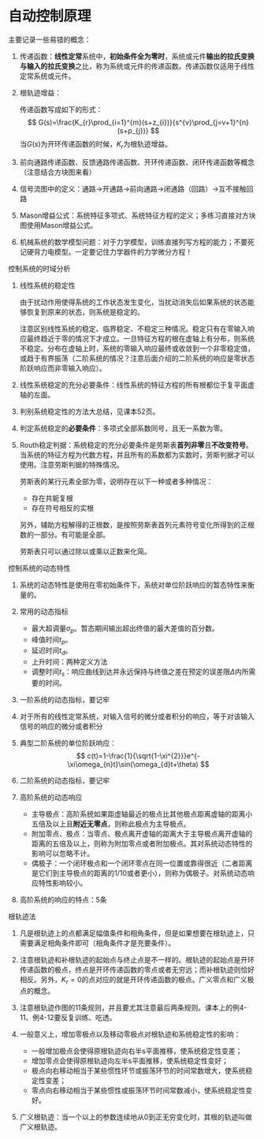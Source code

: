 # 自动控制原理

主要记录一些易错的概念：

1. 传递函数：**线性定常**系统中，**初始条件全为零时**，系统或元件**输出的拉氏变换与输入的拉氏变换**之比，称为系统或元件的传递函数。传递函数仅适用于线性定常系统或元件。

2. 根轨迹增益：

   传递函数写成如下的形式：
   $$
   G(s)=\frac{K_{r}\prod_{i=1}^{m}(s+z_{i})}{s^{v}\prod_{j=v+1}^{n}(s+p_{j})}
   $$
   当$G(s)$为开环传递函数的时候，$K_{r}$为根轨迹增益。

3. 前向通路传递函数、反馈通路传递函数、开环传递函数、闭环传递函数等概念（注意结合方块图来看）

4. 信号流图中的定义：通路->开通路->前向通路->闭通路（回路）->互不接触回路

5. Mason增益公式：系统特征多项式、系统特征方程的定义；多练习直接对方块图使用Mason增益公式。

6. 机械系统的数学模型问题：对于力学模型，训练直接列写方程的能力；不要死记硬背力电模型。一定要记住力学器件的力学微分方程！



控制系统的时域分析

1. 线性系统的稳定性

   由于扰动作用使得系统的工作状态发生变化，当扰动消失后如果系统的状态能够恢复到原来的状态，则系统是稳定的。

   注意区别线性系统的稳定、临界稳定、不稳定三种情况。稳定只有在零输入响应最终趋近于零的情况下才成立。一旦特征方程的根在虚轴上有分布，则系统不稳定。分布在虚轴上时，系统的零输入响应最终或收敛到一个非零稳定值，或趋于有界振荡（二阶系统的情况？注意后面介绍的二阶系统的响应是零状态阶跃响应而非零输入响应）。

2. 线性系统稳定的充分必要条件：线性系统的特征方程的所有根都位于复平面虚轴的左面。

3. 判别系统稳定性的方法大总结，见课本52页。

4. 判定系统稳定的**必要条件**：多项式全部系数同号，且无一系数为零。

5. Routh稳定判据：系统稳定的充分必要条件是劳斯表**首列非零**且**不改变符号**。当系统的特征方程为代数方程，并且所有的系数都为实数时，劳斯判据才可以使用。注意劳斯判据的特殊情况。

   劳斯表的某行元素全部为零，说明存在以下一种或者多种情况：

   - 存在共轭复根
   - 存在符号相反的实根

   另外，辅助方程解得的正根数，是按照劳斯表首列元素符号变化所得到的正根数的一部分。有可能是全部。
   
   劳斯表只可以通过除以或乘以正数来化简。



控制系统的动态特性

1. 系统的动态特性是使用在零初始条件下，系统对单位阶跃响应的暂态特性来衡量的。

2. 常用的动态指标
   - 最大超调量$\sigma_{p}$。暂态期间输出超出终值的最大差值的百分数。
   - 峰值时间$t_{p}$。
   - 延迟时间$t_{d}$。
   - 上升时间：两种定义方法
   - 调整时间$t_{s}$：响应曲线到达并永远保持与终值之差在预定的误差限$\Delta$内所需要的时间。

3. 一阶系统的动态指标，要记牢

4. 对于所有的线性定常系统，对输入信号的微分或者积分的响应，等于对该输入信号的响应的微分或者积分

5. 典型二阶系统的单位阶跃响应：
   $$
   c(t)=1-\frac{1}{\sqrt{1-\xi^{2}}}e^{-\xi\omega_{n}t}\sin(\omega_{d}t+\theta)
   $$

6. 二阶系统的动态指标，要记牢

7. 高阶系统的动态响应

   - 主导极点：高阶系统如果距虚轴最近的极点比其他极点距离虚轴的距离小五倍及以上且**附近无零点**，则称此极点为主导极点。
   - 附加零点、极点：当零点、极点离开虚轴的距离大于主导极点离开虚轴的距离的五倍及以上，则称为附加零点或者附加极点。其对系统动态特性的影响可以忽略不计。
   - 偶极子：一个闭环极点和一个闭环零点在同一位置或靠得很近（二者距离是它们到主导极点的距离的1/10或者更小），则称为偶极子。对系统动态响应特性影响较小。

8. 高阶系统的响应的特点：5条



根轨迹法

1. 凡是根轨迹上的点都满足幅值条件和相角条件，但是如果想要在根轨迹上，只需要满足相角条件即可（相角条件才是充要条件）。

2. 注意根轨迹和补根轨迹的起始点与终止点是不一样的。根轨迹的起始点是开环传递函数的极点，终点是开环传递函数的零点或者无穷远；而补根轨迹则恰好相反。另外，$K_{r}=0$的点对应的就是开环传递函数的极点。广义零点和广义极点的概念。

3. 注意根轨迹作图的11条规则，并且要尤其注意最后两条规则。课本上的例4-11、例4-12要反复训练、吃透。
4. 一般意义上，增加零极点以及移动零极点对根轨迹和系统稳定性的影响：
   - 一般增加极点会使得原根轨迹向右半s平面推移，使系统稳定性变差；
   - 增加零点会使得原根轨迹向左半s平面推移，使系统稳定性变好；
   - 极点向右移动相当于某些惯性环节或振荡环节的时间常数增大，使系统稳定性变差；
   - 零点向右移动相当于某些惯性或振荡环节时间常数减小，使系统稳定性变好。

5. 广义根轨迹：当一个以上的参数连续地从0到正无穷变化时，其根的轨迹叫做广义根轨迹。